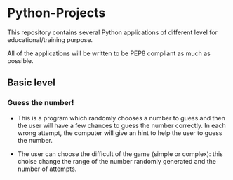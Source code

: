 # Python-Projects
This repository contains several Python applications of different level for educational/training purpose.

All of the applications will be written to be PEP8 compliant as much as possible. 

## Basic level
### Guess the number!
- This is a program which randomly chooses a number to guess and then the user will have a few chances to guess the number correctly. In each wrong attempt, the computer will give an hint to help the user to guess the number.

- The user can choose the difficult of the game (simple or complex): this choise change the range of the number randomly generated and the number of attempts. 